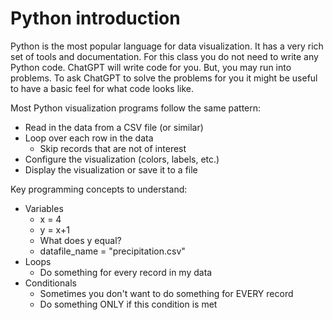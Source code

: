 # Python introduction

Python is the most popular language for data visualization. It has a very rich set of tools and documentation. For this class you do not need to write any Python code. ChatGPT will write code for you. But, you may run into problems. To ask ChatGPT to solve the problems for you it might be useful to have a basic feel for what code looks like.

Most Python visualization programs follow the same pattern:
* Read in the data from a CSV file (or similar)
* Loop over each row in the data
  * Skip records that are not of interest
* Configure the visualization (colors, labels, etc.)
* Display the visualization or save it to a file

Key programming concepts to understand:
* Variables
  * x = 4
  * y = x+1
  * What does y equal?
  * datafile_name = "precipitation.csv"
* Loops
  * Do something for every record in my data
* Conditionals
  * Sometimes you don't want to do something for EVERY record
  * Do something ONLY if this condition is met

